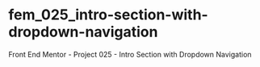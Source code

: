 # fem_025_intro-section-with-dropdown-navigation
Front End Mentor - Project 025 - Intro Section with Dropdown Navigation
